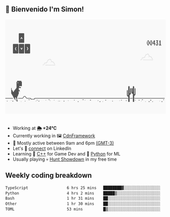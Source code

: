 <h2>👋 <b>Bienvenido I'm Simon!&nbsp;</b></h2>

<section>
  <img src="./static/banner.gif" height=300 width=1000>
</section>

<br>

<ul>
  <li>
		<!--START_SECTION:weather-->
		Working at <b>🌦   +24°C</b>
		<!--END_SECTION:weather-->
  </li>
  <li>
    Currently working in 🖼️&nbsp;<a href=https://github.com/snapverse/cdn-framework target=_blank>CdnFramework</a>
  </li>
  <li>
    🚩 Mostly active between 9am and 6pm <a href=https://onlinealarmkur.com/world/es target=_blank>(GMT-3)</a>
  </li>
  <li>
    Let's 🔗&nbsp;<a href=https://www.linkedin.com/in/itssimmons target=_blank>connect</a> on LinkedIn
  </li>
  <li>
    Learning 👴&nbsp;<a href=https://images3.memedroid.com/images/UPLOADED755/65f2bce6734f6.webp target=_blank>C++</a> for Game Dev and 🐍&nbsp;<a href=https://qph.cf2.quoracdn.net/main-qimg-4472b6229cb75bf66ab531f3ebd4f975-lq target=_blank>Python</a> for ML
  </li>
  <li>
    Usually playing 💀&nbsp;<a href=https://www.huntshowdown.com target=_blank>Hunt Showdown</a> in my free time
  </li>
</ul>

<h2><b>Weekly coding breakdown </b></h2>

<!--START_SECTION:waka-->

```txt
TypeScript                 6 hrs 25 mins   ████████▓░░░░░░░░░░░░░░░░   34.30 %
Python                     4 hrs 2 mins    █████▒░░░░░░░░░░░░░░░░░░░   21.54 %
Bash                       1 hr 31 mins    ██░░░░░░░░░░░░░░░░░░░░░░░   08.18 %
Other                      1 hr 30 mins    ██░░░░░░░░░░░░░░░░░░░░░░░   08.02 %
TOML                       53 mins         █▒░░░░░░░░░░░░░░░░░░░░░░░   04.78 %
```

<!--END_SECTION:waka-->
